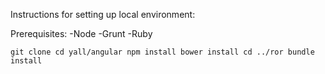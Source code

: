 Instructions for setting up local environment:

Prerequisites:
-Node
-Grunt
-Ruby

`git clone
cd yall/angular
npm install
bower install
cd ../ror
bundle install`
